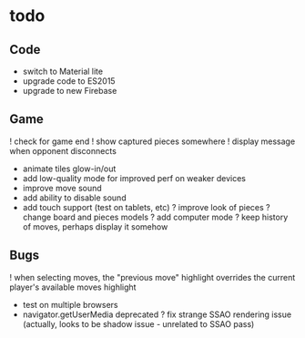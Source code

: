 # todo

## Code
- switch to Material lite
- upgrade code to ES2015
- upgrade to new Firebase

## Game
! check for game end
! show captured pieces somewhere
! display message when opponent disconnects
- animate tiles glow-in/out
- add low-quality mode for improved perf on weaker devices
- improve move sound
- add ability to disable sound
- add touch support (test on tablets, etc)
? improve look of pieces
? change board and pieces models
? add computer mode
? keep history of moves, perhaps display it somehow

## Bugs
! when selecting moves, the "previous move" highlight overrides the current player's available moves highlight
- test on multiple browsers
- navigator.getUserMedia deprecated
? fix strange SSAO rendering issue (actually, looks to be shadow issue - unrelated to SSAO pass)

